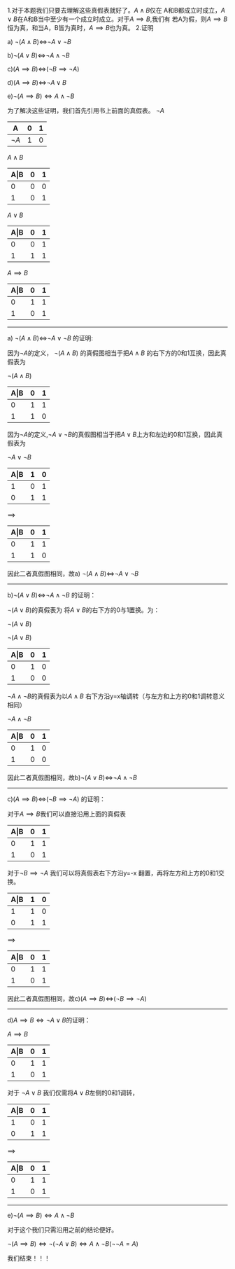 1.对于本题我们只要去理解这些真假表就好了。$A\wedge B$仅在 A和B都成立时成立，$A\vee B$在A和B当中至少有一个成立时成立。对于$A\implies B$,我们有 若A为假，则$A\implies B$恒为真，和当A，B皆为真时，$A\implies B$也为真。
2.证明

a) $\neg(A\wedge B)$$\iff$$\neg A \vee \neg B$

b)$\neg(A\vee B)$$\iff$$\neg A\wedge \neg B$

c)$(A\implies B)$$\iff$$(\neg B \implies \neg A)$

d)$(A\implies B)$$\iff$$\neg A \vee B$

e)$\neg(A\implies B)\iff A\wedge \neg B$

为了解决这些证明，我们首先引用书上前面的真假表。
$\neg A$

| A        | 0   | 1   |
| -------- | --- | --- |
| $\neg A$ | 1   | 0   |

$A\wedge B$

| A\|B | 0   | 1   |
| ---- | --- | --- |
| 0    | 0   | 0   |
| 1    | 0   | 1   |

$A\vee B$

| A\|B | 0   | 1   |
| ---- | --- | --- |
| 0    | 0   | 1   |
| 1    | 1   | 1   |

$A\implies B$

| A\|B | 0   | 1   |
| ---- | --- | --- |
| 0    | 1   | 1   |
| 1    | 0   | 1   |


-------------------------
a) $\neg(A\wedge B)$$\iff$$\neg A \vee \neg B$
的证明:

因为$\neg A$的定义， $\neg(A\wedge B)$ 的真假图相当于把$A\wedge B$ 的右下方的0和1互换，因此真假表为

$\neg (A \wedge B)$

| A\|B | 0   | 1   |
| ---- | --- | --- |
| 0    | 1   | 1   |
| 1    | 1   | 0   |

因为$\neg A$的定义,$\neg A \vee \neg B$的真假图相当于把$A\vee B$上方和左边的0和1互换，因此真假表为

$\neg A \vee \neg B$

| A\|B | 1   | 0   |
| ---- | --- | --- |
| 1    | 0   | 1   |
| 0    | 1   | 1   |

$\implies$


| A\|B | 0   | 1   |
| ---- | --- | --- |
| 0    | 1   | 1   |
| 1    | 1   | 0   |

因此二者真假图相同，故a) $\neg(A\wedge B)$$\iff$$\neg A \vee \neg B$

------------------------------------------------------------------------
b)$\neg(A\vee B)$$\iff$$\neg A\wedge \neg B$
的证明：

$\neg (A\vee B)$的真假表为 将$A\vee B$的右下方的0与1置换。为：

$\neg (A\vee B)$


$\neg(A\vee B)$

| A\|B | 0   | 1   |
| ---- | --- | --- |
| 0    | 1   | 0   |
| 1    | 0   | 0   |

$\neg A \wedge \neg B$的真假表为以$A\wedge B$ 右下方沿y=x轴调转（与左方和上方的0和1调转意义相同）

$\neg A\wedge \neg B$

| A\|B | 0   | 1   |
| ---- | --- | --- |
| 0    | 1   | 0   |
| 1    | 0   | 0   |

因此二者真假图相同，故b)$\neg(A\vee B)$$\iff$$\neg A\wedge \neg B$

----------------------------------

c)$(A\implies B)$$\iff$$(\neg B \implies \neg A)$
的证明：

对于$A\implies B$我们可以直接沿用上面的真假表

| A\|B | 0   | 1   |
| ---- | --- | --- |
| 0    | 1   | 1   |
| 1    | 0   | 1   |


对于$\neg B \implies \neg A$ 我们可以将真假表右下方沿y=-x 翻置，再将左方和上方的0和1交换。

| A\|B | 1   | 0   |
| ---- | --- | --- |
| 1    | 1   | 0   |
| 0    | 1   | 1   |
$\implies$

| A\|B | 0   | 1   |
| ---- | --- | --- |
| 0    | 1   | 1   |
| 1    | 0   | 1   |
因此二者真假图相同，故c)$(A\implies B)$$\iff$$(\neg B \implies \neg A)$


---------------------
d)$A\implies B\iff \neg A \vee B$的证明：


$A\implies B$

| A\|B | 0   | 1   |
| ---- | --- | --- |
| 0    | 1   | 1   |
| 1    | 0   | 1   |

对于 $\neg A \vee B$ 我们仅需将$A\vee B$左侧的0和1调转，

| A\|B | 0   | 1   |
| ---- | --- | --- |
| 1    | 0   | 1   |
| 0    | 1   | 1   |

$\implies$

| A\|B | 0   | 1   |
| ---- | --- | --- |
| 0    | 1   | 1   |
| 1    | 0   | 1   |

--------------------------------------------
e)$\neg(A\implies B)\iff A\wedge \neg B$

对于这个我们只需沿用之前的结论便好。

$\neg(A\implies B)\iff \neg(\neg A \vee B)\iff A\wedge \neg B$($\neg\neg A=A$)

我们结束！！！